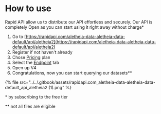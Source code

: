 # How to use

Rapid API allow us to distribute our API effortless and securely. Our API is completely Open as you can start using it right away without charge\*

1. Go to [https://rapidapi.com/aletheia-data-aletheia-data-default/api/aletheia2](https://rapidapi.com/aletheia-data-aletheia-data-default/api/aletheia2)
2. Register if not haven't already
3. Chose [Pricing](https://rapidapi.com/aletheia-data-aletheia-data-default/api/aletheia2/pricing) plan&#x20;
4. Select the [Endpoint](https://rapidapi.com/aletheia-data-aletheia-data-default/api/aletheia2/) tab
5. Open up V4
6. Congratulations, now you can start querying our datasets\*\*

{% file src="../../.gitbook/assets/rapidapi.com_aletheia-data-aletheia-data-default_api_aletheia2 (1).png" %}





\* by subscribing to the free tier

\*\* not all files are eligible
